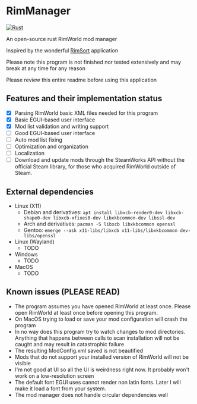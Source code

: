 # RimManager

[![Rust](https://github.com/lambdadeltakay/rimmanager/actions/workflows/windows_master_release.yml/badge.svg)](https://github.com/lambdadeltakay/rimmanager/actions/workflows/windows_master_release.yml)

An open-source rust RimWorld mod manager

Inspired by the wonderful [RimSort](https://github.com/RimSort/RimSort) application

Please note this program is not finished nor tested extensively and may break at any time for any reason

Please review this entire readme before using this application

## Features and their implementation status

- [x] Parsing RimWorld basic XML files needed for this program
- [x] Basic EGUI-based user interface
- [x] Mod list validation and writing support
- [ ] Good EGUI-based user interface
- [ ] Auto mod list fixing
- [ ] Optimization and organization
- [ ] Localization
- [ ] Download and update mods through the SteamWorks API without the official Steam library, for those who acquired RimWorld outside of Steam.

## External dependencies

- Linux (X11)
  - Debian and derivatives: `apt install libxcb-render0-dev libxcb-shape0-dev libxcb-xfixes0-dev libxkbcommon-dev libssl-dev`
  - Arch and derivatives: `pacman -S libxcb libxkbcommon openssl`
  - Gentoo: `emerge --ask x11-libs/libxcb x11-libs/libxkbcommon dev-libs/openssl`
- Linux (Wayland)
  - TODO
- Windows
  - TODO
- MacOS
  - TODO

## Known issues (PLEASE READ)

- The program assumes you have opened RimWorld at least once. Please open RimWorld at least once before opening this program.
- On MacOS trying to load or save your mod configuration will crash the program
- In no way does this program try to watch changes to mod directories. Anything that happens between calls to scan installation will not be caught and may result in catastrophic failure
- The resulting ModConfig.xml saved is not beautified
- Mods that do not support your installed version of RimWorld will not be visible
- I'm not good at UI so all the UI is weirdness right now. It probably won't work on a low-resolution screen
- The default font EGUI uses cannot render non latin fonts. Later I will make it load a font from your system.
- The mod manager does not handle circular dependencies well
